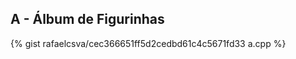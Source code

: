
## A - Álbum de Figurinhas

<!-- Resolva este problema: -->
<!-- [URI][uri-2658]{:target="_blank"} -->

<!-- {% gist paulocezar/8d317179d662fbb9407bd84ef8285520 A.java %} -->
{% gist rafaelcsva/cec366651ff5d2cedbd61c4c5671fd33 a.cpp %}
<!-- [uri-2658]:         https://www.urionlinejudge.com.br/judge/pt/problems/view/2658 -->